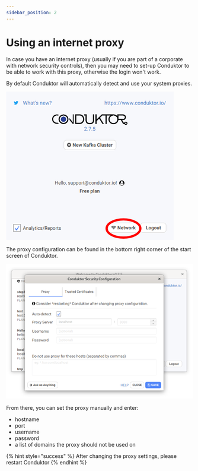 ```yaml
---
sidebar_position: 2
---
```


# Using an internet proxy

In case you have an internet proxy \(usually if you are part of a corporate with network security controls\), then you may need to set-up Conduktor to be able to work with this proxy, otherwise the login won't work.

By default Conduktor will automatically detect and use your system proxies.

![](../assets/assets/conduktor-275-home-select-network.png)

The proxy configuration can be found in the bottom right corner of the start screen of Conduktor.

![](../assets/assets/network-275-whitebg2.png)

From there, you can set the proxy manually and enter:

- hostname
- port
- username
- password
- a list of domains the proxy should not be used on

{% hint style="success" %}
After changing the proxy settings, please restart Conduktor
{% endhint %}
